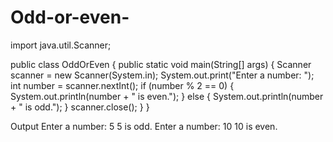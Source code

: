 # Odd-or-even-
import java.util.Scanner;

public class OddOrEven {
    public static void main(String[] args) {
        Scanner scanner = new Scanner(System.in);
        System.out.print("Enter a number: ");
        int number = scanner.nextInt();
        if (number % 2 == 0) {
            System.out.println(number + " is even.");
        } else {
            System.out.println(number + " is odd.");
        }
        scanner.close();
    }
}

Output 
Enter a number: 5
5 is odd.
Enter a number: 10
10 is even.

